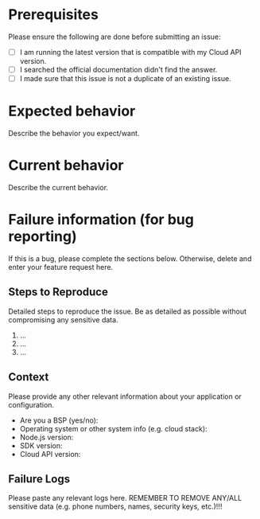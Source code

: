 # Prerequisites

Please ensure the following are done before submitting an issue:

- [ ] I am running the latest version that is compatible with my Cloud API version.
- [ ] I searched the official documentation didn't find the answer.
- [ ] I made sure that this issue is not a duplicate of an existing issue.

# Expected behavior

Describe the behavior you expect/want.

# Current behavior

Describe the current behavior.

# Failure information (for bug reporting)

If this is a bug, please complete the sections below. Otherwise, delete and enter your feature request here.

## Steps to Reproduce

Detailed steps to reproduce the issue. Be as detailed as possible without compromising any sensitive data.

1. ...
2. ...
3. ...

## Context

Please provide any other relevant information about your application or configuration.

- Are you a BSP (yes/no):
- Operating system or other system info (e.g. cloud stack):
- Node.js version:
- SDK version:
- Cloud API version:

## Failure Logs

Please paste any relevant logs here. REMEMBER TO REMOVE ANY/ALL sensitive data (e.g. phone numbers, names, security keys, etc.)!!!
